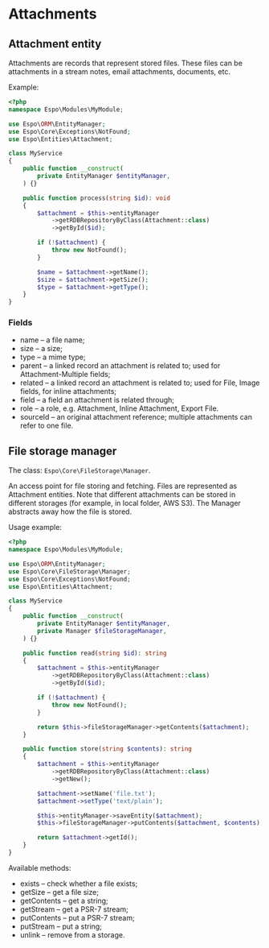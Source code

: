 # Attachments

## Attachment entity

Attachments are records that represent stored files. These files can be attachments in a stream notes, email attachments, documents, etc.

Example:

```php
<?php
namespace Espo\Modules\MyModule;

use Espo\ORM\EntityManager;
use Espo\Core\Exceptions\NotFound;
use Espo\Entities\Attachment;

class MyService
{
    public function __construct(
        private EntityManager $entityManager,
    ) {}

    public function process(string $id): void
    {
        $attachment = $this->entityManager
            ->getRDBRepositoryByClass(Attachment::class)
            ->getById($id);

        if (!$attachment) {
            throw new NotFound();
        }

        $name = $attachment->getName();
        $size = $attachment->getSize();
        $type = $attachment->getType();
    }
}
```

### Fields

* name – a file name;
* size – a size;
* type – a mime type;
* parent – a linked record an attachment is related to; used for Attachment-Multiple fields;
* related – a linked record an attachment is related to; used for File, Image fields, for inline attachments;
* field – a field an attachment is related through;
* role – a role, e.g. Attachment, Inline Attachment, Export File.
* sourceId – an original attachment reference; multiple attachments can refer to one file.

## File storage manager

The class: `Espo\Core\FileStorage\Manager`.

An access point for file storing and fetching. Files are represented as Attachment entities. Note that different attachments can be stored in different storages (for example, in local folder, AWS S3). The Manager abstracts away
how the file is stored.

Usage example:

```php
<?php
namespace Espo\Modules\MyModule;

use Espo\ORM\EntityManager;
use Espo\Core\FileStorage\Manager;
use Espo\Core\Exceptions\NotFound;
use Espo\Entities\Attachment;

class MyService
{
    public function __construct(
        private EntityManager $entityManager,
        private Manager $fileStorageManager,
    ) {}

    public function read(string $id): string
    {
        $attachment = $this->entityManager
            ->getRDBRepositoryByClass(Attachment::class)
            ->getById($id);

        if (!$attachment) {
            throw new NotFound();
        }

        return $this->fileStorageManager->getContents($attachment);
    }

    public function store(string $contents): string
    {
        $attachment = $this->entityManager
            ->getRDBRepositoryByClass(Attachment::class)
            ->getNew();

        $attachment->setName('file.txt');
        $attachment->setType('text/plain');

        $this->entityManager->saveEntity($attachment);
        $this->fileStorageManager->putContents($attachment, $contents);

        return $attachment->getId();
    }
}
```

Available methods:

* exists – check whether a file exists;
* getSize – get a file size;
* getContents – get a string;
* getStream – get a PSR-7 stream;
* putContents – put a PSR-7 stream;
* putStream – put a string;
* unlink – remove from a storage.
